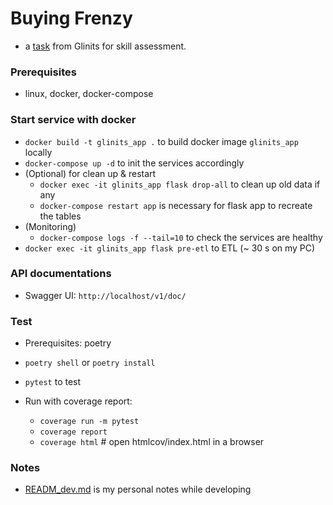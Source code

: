 # Buying Frenzy
* a [task](https://gist.github.com/seahyc/97b154ce5bfd4f2b6e3a3a99a7b93f69) from Glinits for skill assessment.

### Prerequisites
* linux, docker, docker-compose

### Start service with docker
* `docker build -t glinits_app .` to build docker image `glinits_app` locally
* `docker-compose up -d` to init the services accordingly
* (Optional) for clean up & restart
    * `docker exec -it glinits_app flask drop-all` to clean up old data if any
    * `docker-compose restart app` is necessary for flask app to recreate the tables
* (Monitoring)    
    * `docker-compose logs -f --tail=10` to check the services are healthy    
* `docker exec -it glinits_app flask pre-etl` to ETL (~ 30 s on my PC)

### API documentations
* Swagger UI: `http://localhost/v1/doc/`

### Test
* Prerequisites: poetry

* `poetry shell` or `poetry install`
* `pytest` to test

* Run with coverage report:
    * `coverage run -m pytest`
    * `coverage report`
    * `coverage html` # open htmlcov/index.html in a browser

### Notes
* [READM_dev.md](./doc/README_dev.md) is my personal notes while developing